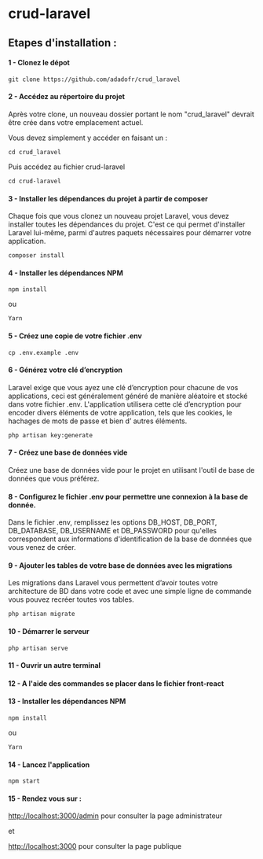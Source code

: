 # crud-laravel

## Etapes d'installation :


#### 1 - Clonez le dépot 

```git clone https://github.com/adadofr/crud_laravel```


#### 2 - Accédez au répertoire du projet

Après votre clone, un nouveau dossier portant le nom "crud_laravel" devrait être crée dans votre emplacement actuel.

Vous devez simplement y accéder en faisant un :

```cd crud_laravel```

Puis accédez au fichier crud-laravel

```cd crud-laravel```


#### 3 - Installer les dépendances du projet à partir de composer

Chaque fois que vous clonez un nouveau projet Laravel, vous devez installer toutes les dépendances du projet. C'est ce qui permet d'installer Laravel lui-même, parmi d'autres paquets nécessaires pour démarrer votre application. 

```composer install```


#### 4 - Installer les dépendances NPM 

```npm install```

ou

```Yarn```


#### 5 - Créez une copie de votre fichier .env

```cp .env.example .env```

#### 6 - Générez votre clé d’encryption

Laravel exige que vous ayez une clé d’encryption pour chacune de vos applications, ceci est généralement généré de manière aléatoire et stocké dans votre fichier .env. L'application utilisera cette clé d’encryption pour encoder divers éléments de votre application, tels que les cookies, le hachages de mots de passe et bien d’ autres éléments.

```php artisan key:generate```

 
#### 7 - Créez une base de données vide

Créez une base de données vide pour le projet en utilisant l'outil de base de données que vous préférez.


#### 8 - Configurez le fichier .env pour permettre une connexion à la base de donnée.

Dans le fichier .env, remplissez les options DB_HOST, DB_PORT, DB_DATABASE, DB_USERNAME et DB_PASSWORD pour qu'elles correspondent aux informations d'identification de la base de données que vous venez de créer.


#### 9 - Ajouter les tables de votre base de données avec les migrations

Les migrations dans Laravel vous permettent d’avoir toutes votre architecture de BD dans votre code et avec une simple ligne de commande vous pouvez recréer toutes vos tables.

```php artisan migrate```


#### 10 - Démarrer le serveur

```php artisan serve```


#### 11 - Ouvrir un autre terminal


#### 12 - A l'aide des commandes se placer dans le fichier front-react

#### 13 - Installer les dépendances NPM 

```npm install```

ou

```Yarn```

#### 14 - Lancez l'application

```npm start```

#### 15 - Rendez vous sur :

[http://localhost:3000/admin](http://localhost:3000/admin) pour consulter la page administrateur

et

[http://localhost:3000](http://localhost:3000) pour consulter la page publique
